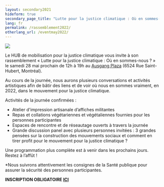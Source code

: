 ```yaml
---
layout: secondary2021
hideform: true
secondary_page_title: "Lutte pour la justice climatique : Où en sommes-nous ?"
lang: fr
permalink: /rassemblement2022/
otherlang_url: /eventmay2022/
---
```

![](/media/logo_28042022_600_200_px_1_.png)

Le HUB de mobilisation pour la justice climatique vous invite à son rassemblement « Lutte pour la justice climatique : Où en sommes-nous ? » le samedi 28 mai prochain de 12h à 19h au [Ausgang Plaza](https://www.ausgangplaza.com/) (6524 Rue Saint-Hubert, Montréal).

Au cours de la journée, nous aurons plusieurs conversations et activités artistiques afin de bâtir des liens et de voir où nous en sommes vraiment, en 2022, dans le mouvement pour la justice climatique.

Activités de la journée confirmées :

* Atelier d'impression artisanale d’affiches militantes
* Repas et collations végétariennes et végétaliennes fournies pour les personnes participantes
* Espaces de rencontre et de réseautage ouverts à travers la journée
* Grande discussion panel avec plusieurs personnes invitées : 3 grandes pensées sur la construction des mouvements sociaux et comment en tirer profit pour le mouvement pour la justice climatique ?

Une programmation plus complète est à venir dans les prochains jours. Restez à l’affût !

\*Nous suivrons attentivement les consignes de la Santé publique pour assurer la sécurité des personnes participantes.

**INSCRIPTION OBLIGATOIRE [ICI](https://lepointdevente.com/billets/xd0220413002)**